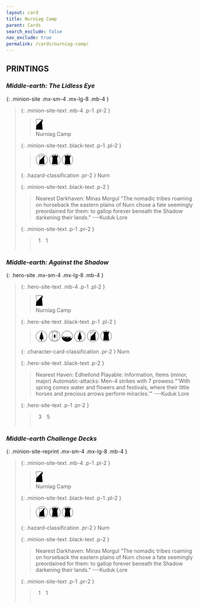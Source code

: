 ```yaml
---
layout: card
title: Nurniag Camp
parent: Cards
search_exclude: false
nav_exclude: true
permalink: /cards/nurniag-camp/
---
```


## PRINTINGS


### _Middle-earth: The Lidless Eye_

{: .minion-site .mx-sm-4 .mx-lg-8 .mb-4 }
> {: .minion-site-text .mb-4 .p-1 .pl-2 }
> > <div class="card-mp"><img src="/assets/images/shadow-hold.svg"></div>
> > <div class="card-name">Nurniag Camp</div>
>
> {: .minion-site-text .black-text .p-1 .pl-2 }
> > ![](/assets/images/shadow-land.svg) ![](/assets/images/dark-domain.svg) ![](/assets/images/dark-domain.svg)
>
> {: .hazard-classification .pr-2 }
> Nurn
>
> {: .minion-site-text .black-text .p-2 }
> > Nearest Darkhaven: Minas Morgul  "The nomadic tribes roaming on horseback the eastern plains of Nurn chose a fate seemingly preordained for them: to gallop forever beneath the Shadow darkening their lands." ---Kuduk Lore 
> 
> {: .minion-site-text .p-1 .pr-2 }
> > <div class="hero-site-draw"><span class="minion-you-draw">&ensp;1&ensp;</span><span class="minion-opp-draw">&ensp;1&ensp;</span></div>
> > <div class="card-corruption">&nbsp;</div>

### _Middle-earth: Against the Shadow_

{: .hero-site .mx-sm-4 .mx-lg-8 .mb-4 }
> {: .hero-site-text .mb-4 .p-1 .pl-2 }
> > <div class="card-mp"><img src="/assets/images/shadow-hold.svg"></div>
> > <div class="character-card-name">Nurniag Camp</div>
>
> {: .hero-site-text .black-text .p-1 .pl-2 }
> > ![](/assets/images/wilderness.svg) ![](/assets/images/free-domain.svg) ![](/assets/images/coastalsea.svg) ![](/assets/images/wilderness.svg) ![](/assets/images/shadow-land.svg) ![](/assets/images/dark-domain.svg)
>
> {: .character-card-classification .pr-2 }
> Nurn
>
> {: .hero-site-text .black-text .p-2 }
> > Nearest Haven: Edhellond Playable: Information, Items (minor, major) Automatic-attacks: Men-4 strikes with 7 prowess  "'With spring comes water and flowers and festivals, where their little horses and precious arrows perform miracles.'" ---Kuduk Lore 
> 
> {: .hero-site-text .p-1 .pr-2 }
> > <div class="hero-site-draw"><span class="hero-you-draw">&ensp;3&ensp;</span><span class="hero-opp-draw">&ensp;5&ensp;</span></div>
> > <div class="card-corruption">&nbsp;</div>

### _Middle-earth Challenge Decks_

{: .minion-site-reprint .mx-sm-4 .mx-lg-8 .mb-4 }
> {: .minion-site-text .mb-4 .p-1 .pl-2 }
> > <div class="card-mp"><img src="/assets/images/shadow-hold.svg"></div>
> > <div class="card-name">Nurniag Camp</div>
>
> {: .minion-site-text .black-text .p-1 .pl-2 }
> > ![](/assets/images/shadow-land.svg) ![](/assets/images/dark-domain.svg) ![](/assets/images/dark-domain.svg)
>
> {: .hazard-classification .pr-2 }
> Nurn
>
> {: .minion-site-text .black-text .p-2 }
> > Nearest Darkhaven: Minas Morgul  "The nomadic tribes roaming on horseback the eastern plains of Nurn chose a fate seemingly preordained for them: to gallop forever beneath the Shadow darkening their lands." ---Kuduk Lore 
> 
> {: .minion-site-text .p-1 .pr-2 }
> > <div class="hero-site-draw"><span class="minion-you-draw">&ensp;1&ensp;</span><span class="minion-opp-draw">&ensp;1&ensp;</span></div>
> > <div class="card-corruption">&nbsp;</div>
